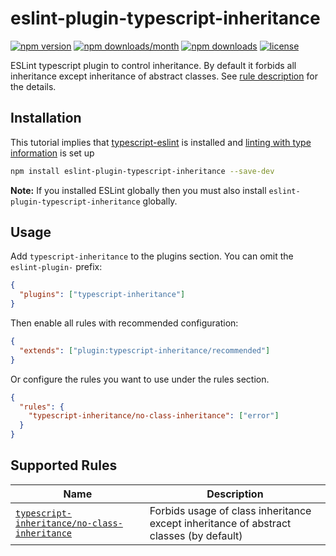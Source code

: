 # eslint-plugin-typescript-inheritance

[![npm version](https://badge.fury.io/js/eslint-plugin-typescript-inheritance.svg)](https://badge.fury.io/js/eslint-plugin-typescript-inheritance)
[![npm downloads/month](https://img.shields.io/npm/dm/eslint-plugin-typescript-inheritance.svg)](https://www.npmjs.com/package/eslint-plugin-typescript-inheritance)
[![npm downloads](https://img.shields.io/npm/dt/eslint-plugin-typescript-inheritance.svg)](https://www.npmjs.com/package/eslint-plugin-typescript-inheritance)
[![license](https://img.shields.io/badge/license-MIT-blue.svg)](https://github.com/lsndr/eslint-plugin-typescript-inheritance/blob/master/LICENSE.md)

ESLint typescript plugin to control inheritance. By default it forbids all inheritance except inheritance of abstract classes. See [rule description](./docs/no-class-inheritance.md) for the details.

## Installation

This tutorial implies that [typescript-eslint](https://github.com/typescript-eslint/typescript-eslint) is installed and [linting with type information](https://typescript-eslint.io/getting-started/typed-linting) is set up

```sh
npm install eslint-plugin-typescript-inheritance --save-dev
```

**Note:** If you installed ESLint globally then you must also install `eslint-plugin-typescript-inheritance` globally.

## Usage

Add `typescript-inheritance` to the plugins section. You can omit the `eslint-plugin-` prefix:

```json
{
  "plugins": ["typescript-inheritance"]
}
```

Then enable all rules with recommended configuration:

```json
{
  "extends": ["plugin:typescript-inheritance/recommended"]
}
```

Or configure the rules you want to use under the rules section.

```json
{
  "rules": {
    "typescript-inheritance/no-class-inheritance": ["error"]
  }
}
```

## Supported Rules

| Name                                                                            | Description                                                                            |
| ------------------------------------------------------------------------------- | -------------------------------------------------------------------------------------- |
| [`typescript-inheritance/no-class-inheritance`](./docs/no-class-inheritance.md) | Forbids usage of class inheritance except inheritance of abstract classes (by default) |
